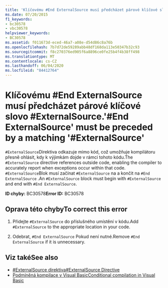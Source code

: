 ```yaml
---
title: 'Klíčovému #End ExternalSource musí předcházet párové klíčové slovo #ExternalSource.'
ms.date: 07/20/2015
f1_keywords:
- bc30578
- vbc30578
helpviewer_keywords:
- BC30578
ms.assetid: f011673d-eced-46a7-a08e-d54d86c8a76b
ms.openlocfilehash: 7b7d72de59289abb48df168da113e50347b32c93
ms.sourcegitcommit: f8c270376ed905f6a8896ce0fe25b4f4b38ff498
ms.translationtype: MT
ms.contentlocale: cs-CZ
ms.lasthandoff: 06/04/2020
ms.locfileid: "84412764"
---
```

# <a name="end-externalsource-must-be-preceded-by-a-matching-externalsource"></a><span data-ttu-id="17767-102">Klíčovému #End ExternalSource musí předcházet párové klíčové slovo #ExternalSource.</span><span class="sxs-lookup"><span data-stu-id="17767-102">'#End ExternalSource' must be preceded by a matching '#ExternalSource'</span></span>
<span data-ttu-id="17767-103">`#ExternalSource`Direktiva odkazuje mimo kód, což umožňuje kompilátoru přesně ohlásit, kdy k výjimkám dojde v rámci tohoto kódu.</span><span class="sxs-lookup"><span data-stu-id="17767-103">The `#ExternalSource` directive references outside code, enabling the compiler to accurately report when exceptions occur within that code.</span></span> <span data-ttu-id="17767-104">`#ExternalSource`Blok musí začínat `#ExternalSource` na a končit na `#End ExternalSource` .</span><span class="sxs-lookup"><span data-stu-id="17767-104">An `#ExternalSource` block must begin with `#ExternalSource` and end with `#End ExternalSource`.</span></span>  
  
 <span data-ttu-id="17767-105">**ID chyby:** BC30578</span><span class="sxs-lookup"><span data-stu-id="17767-105">**Error ID:** BC30578</span></span>  
  
## <a name="to-correct-this-error"></a><span data-ttu-id="17767-106">Oprava této chyby</span><span class="sxs-lookup"><span data-stu-id="17767-106">To correct this error</span></span>  
  
1. <span data-ttu-id="17767-107">Přidejte `#ExternalSource` do příslušného umístění v kódu.</span><span class="sxs-lookup"><span data-stu-id="17767-107">Add `#ExternalSource` to the appropriate location in your code.</span></span>  
  
2. <span data-ttu-id="17767-108">Odebrat, `#End ExternalSource` Pokud není nutné.</span><span class="sxs-lookup"><span data-stu-id="17767-108">Remove `#End ExternalSource` if it is unnecessary.</span></span>  
  
## <a name="see-also"></a><span data-ttu-id="17767-109">Viz také</span><span class="sxs-lookup"><span data-stu-id="17767-109">See also</span></span>

- [<span data-ttu-id="17767-110">#ExternalSource direktiva</span><span class="sxs-lookup"><span data-stu-id="17767-110">#ExternalSource Directive</span></span>](../language-reference/directives/externalsource-directive.md)
- [<span data-ttu-id="17767-111">Podmíněná kompilace v Visual Basic</span><span class="sxs-lookup"><span data-stu-id="17767-111">Conditional compilation in Visual Basic</span></span>](../programming-guide/program-structure/conditional-compilation.md)
